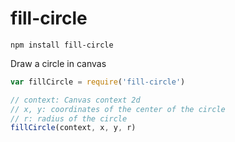 
fill-circle
===========

`npm install fill-circle`

Draw a circle in canvas

```js
var fillCircle = require('fill-circle')

// context: Canvas context 2d
// x, y: coordinates of the center of the circle
// r: radius of the circle
fillCircle(context, x, y, r)
```

